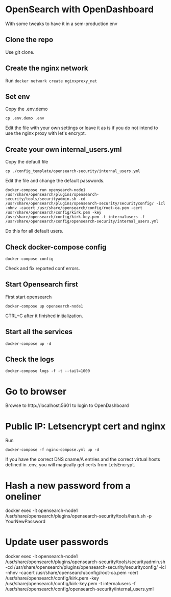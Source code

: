 
# OpenSearch with  OpenDashboard 

With some tweaks to have it in a sem-production env

## Clone the repo

Use git clone.

## Create the nginx network

Run
`docker network create nginxproxy_net`

## Set env 

Copy the .env.demo

`cp .env.demo .env`

Edit the file with your own settings or leave it as is if you do not intend to use the nginx proxy with let's encrypt.

## Create your own internal_users.yml

Copy the default file

`cp ./config_template/opensearch-security/internal_users.yml`

Edit the file and change the default passwords.

`docker-compose run opensearch-node1 /usr/share/opensearch/plugins/opensearch-security/tools/securityadmin.sh -cd /usr/share/opensearch/plugins/opensearch-security/securityconfig/ -icl -nhnv -cacert /usr/share/opensearch/config/root-ca.pem -cert /usr/share/opensearch/config/kirk.pem -key /usr/share/opensearch/config/kirk-key.pem -t internalusers -f /usr/share/opensearch/config/opensearch-security/internal_users.yml`

Do this for all default users.


## Check docker-compose config

`docker-compose config`

Check and fix reported conf errors. 


## Start Opensearch first

First start opensearch 

`docker-compose up opensearch-node1`

CTRL+C after it finished initialization.


## Start all the services

`docker-compose up -d`

## Check the logs 

`docker-compose logs -f -t --tail=1000`


# Go to browser 

Browse to http://localhost:5601 to login to OpenDashboard


# Public IP: Letsencrypt cert and nginx

Run

`docker-compose -f nginx-compose.yml up -d`

If you have the correct DNS cname/A entries and the correct virtual hosts defined in .env, you will magically get certs from LetsEncrypt. 


# Hash a new password from a oneliner
docker exec -it opensearch-node1 /usr/share/opensearch/plugins/opensearch-security/tools/hash.sh -p YourNewPassword

# Update user passwords

docker exec -it opensearch-node1 /usr/share/opensearch/plugins/opensearch-security/tools/securityadmin.sh -cd /usr/share/opensearch/plugins/opensearch-security/securityconfig/ -icl -nhnv -cacert /usr/share/opensearch/config/root-ca.pem -cert /usr/share/opensearch/config/kirk.pem -key /usr/share/opensearch/config/kirk-key.pem -t internalusers -f /usr/share/opensearch/config/opensearch-security/internal_users.yml